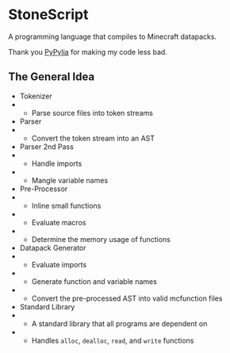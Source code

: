 # StoneScript

A programming language that compiles to Minecraft datapacks.

Thank you [PyPylia](https://github.com/PyPylia) for making my code less bad.

## The General Idea

 - Tokenizer
 - - Parse source files into token streams
 - Parser
 - - Convert the token stream into an AST
 - Parser 2nd Pass
 - - Handle imports
 - - Mangle variable names
 - Pre-Processor
 - - Inline small functions
 - - Evaluate macros
 - - Determine the memory usage of functions
 - Datapack Generator
 - - Evaluate imports
 - - Generate function and variable names
 - - Convert the pre-processed AST into valid mcfunction files
 - Standard Library
 - - A standard library that all programs are dependent on
 - - Handles `alloc`, `dealloc`, `read`, and `write` functions

